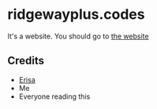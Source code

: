 # ridgewayplus.codes 
It's a website. You should go to [the website](http://ridgewayplus.codes)
## Credits
- [Erisa](https://github.com/Erisa/)
- Me
- Everyone reading this

